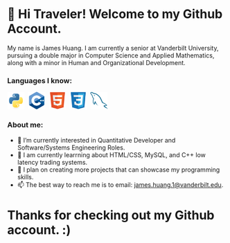 
# 👋 Hi Traveler! Welcome to my Github Account. 

My name is James Huang. I am currently a senior at Vanderbilt University, pursuing a double major in Computer Science and Applied Mathematics, along with a minor in Human and Organizational Development.

### Languages I know:

<img src="https://github.com/devicons/devicon/blob/master/icons/python/python-original.svg" title="Python" alt="Python" width="40" height="40"/>&nbsp;
<img src="https://github.com/devicons/devicon/blob/master/icons/cplusplus/cplusplus-original.svg" title="C++" alt="C++" width="40" height="40"/>&nbsp;
<img src="https://github.com/devicons/devicon/blob/master/icons/html5/html5-original.svg" title="HTML" alt="HTML" width="40" height="40"/>&nbsp;
<img src="https://github.com/devicons/devicon/blob/master/icons/css3/css3-original.svg" title="CSS" alt="CSS" width="40" height="40"/>&nbsp;
<img src="https://github.com/devicons/devicon/blob/master/icons/mysql/mysql-original.svg" title="MySQL" alt="MySQL" width="40" height="40"/>&nbsp;

### About me:

- 👀 I’m currently interested in Quantitative Developer and Software/Systems Engineering Roles.
- 🌱 I am currently learrning about HTML/CSS, MySQL, and C++ low latency trading systems.
- 💞️ I plan on creating more projects that can showcase my programming skills.
- 📫 The best way to reach me is to email: james.huang.1@vanderbilt.edu.

# Thanks for checking out my Github account. :)
